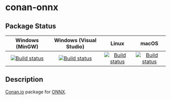 # conan-onnx

## Package Status

| Windows (MinGW) | Windows (Visual Studio) | Linux | macOS |
|:---------------:|:-----------------------:|:-----:|:-----:|
|[![Build status](https://ci.appveyor.com/api/projects/status/0hp3pu4hv88pe26c/branch/testing%2F1.8.1?svg=true)](https://ci.appveyor.com/project/SpaceIm/conan-onnx)|[![Build status](https://github.com/SpaceIm/conan-onnx/workflows/.github/workflows/windows.yml/badge.svg?branch=testing%2F1.8.1)](https://github.com/SpaceIm/conan-onnx/actions/workflows/windows.yml?query=branch%3Atesting%2F1.8.1)|[![Build status](https://github.com/SpaceIm/conan-onnx/workflows/.github/workflows/linux.yml/badge.svg?branch=testing%2F1.8.1)](https://github.com/SpaceIm/conan-onnx/actions/workflows/linux.yml?query=branch%3Atesting%2F1.8.1)|[![Build status](https://github.com/SpaceIm/conan-onnx/workflows/.github/workflows/macos.yml/badge.svg?branch=testing%2F1.8.1)](https://github.com/SpaceIm/conan-onnx/actions/workflows/macos.yml?query=branch%3Atesting%2F1.8.1)|

## Description

[Conan.io](https://conan.io) package for [ONNX](https://github.com/onnx/onnx).
